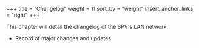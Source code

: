 +++
title = "Changelog"
weight = 11
sort_by = "weight"
insert_anchor_links = "right"
+++

This chapter will detail the changelog of the SPV's LAN network.

- Record of major changes and updates
